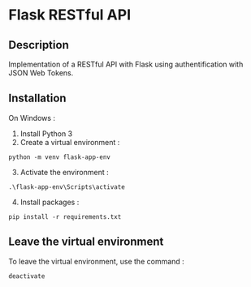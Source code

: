 # Flask RESTful API
## Description
Implementation of a RESTful API with Flask using authentification with JSON Web Tokens.

## Installation

On Windows :

 1. Install Python 3
 2. Create a virtual environment :
 
 ```
 python -m venv flask-app-env
 ```

 3. Activate the environment :

 ```
 .\flask-app-env\Scripts\activate
 ```

  4. Install packages :

 ```
 pip install -r requirements.txt
 ```

 ## Leave the virtual environment
 To leave the virtual environment, use the command :
 ```
 deactivate
 ```
